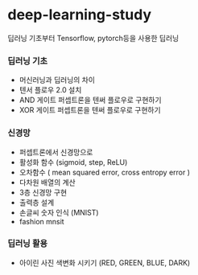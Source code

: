 # deep-learning-study
딥러닝 기초부터 Tensorflow, pytorch등을 사용한 딥러닝



### 딥러닝 기초

- 머신러닝과 딥러닝의 차이
- 텐서 플로우 2.0 설치
- AND 게이트 퍼셉트론을 텐써 플로우로 구현하기
- XOR 게이트 퍼셉트론을 텐써 플로우로 구현하기

### 신경망

- 퍼셉트론에서 신경망으로
- 활성화 함수 (sigmoid, step, ReLU)
- 오차함수 ( mean squared error, cross entropy error )
- 다차원 배열의 계산
- 3층 신경망 구현
- 출력층 설계
- 손글씨 숫자 인식 (MNIST)
- fashion mnsit









### 딥러닝 활용

- 아이린 사진 색변화 시키기 (RED, GREEN, BLUE, DARK)











